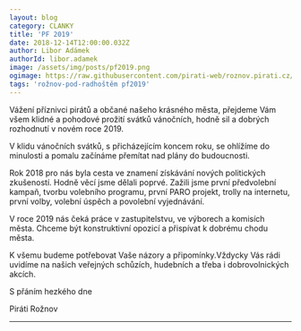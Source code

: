 ```yaml
---
layout: blog
category: CLANKY
title: 'PF 2019'
date: 2018-12-14T12:00:00.032Z
author: Libor Adámek
authorId: libor.adamek
image: /assets/img/posts/pf2019.png
ogimage: https://raw.githubusercontent.com/pirati-web/roznov.pirati.cz/master/assets/img/posts/pf2019.png
tags: 'rožnov-pod-radhoštěm pf2019'
---
```

Vážení příznivci pirátů a občané našeho krásného města,
přejdeme Vám všem klidné a pohodové prožití svátků vánočních,
hodně sil a dobrých rozhodnutí v novém roce 2019.

V klidu vánočních svátků, s přicházejícím koncem roku, se ohlížíme do minulosti a pomalu začínáme přemítat nad plány do budoucnosti.

Rok 2018 pro nás byla cesta ve znamení získávání nových politických zkušeností. Hodně věcí jsme dělali poprvé. Zažili jsme první předvolební kampaň, tvorbu volebního programu, první PARO projekt, trolly na internetu, první volby, volební úspěch a povolební vyjednávání.

V roce 2019 nás čeká práce v zastupitelstvu, ve výborech a komisích města. Chceme být konstruktivní opozicí a přispívat k dobrému chodu města.

K všemu budeme potřebovat Vaše názory a připomínky.Vždycky Vás rádi uvidíme na našich veřejných schůzích, hudebních a třeba i dobrovolnických akcích.

S přáním hezkého dne

Piráti Rožnov
- - -

